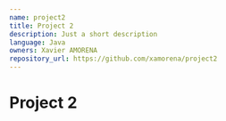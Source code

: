 ```yaml
---
name: project2
title: Project 2
description: Just a short description
language: Java
owners: Xavier AMORENA
repository_url: https://github.com/xamorena/project2
---
```

# Project 2

